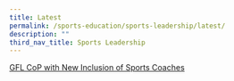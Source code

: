 ```yaml
---
title: Latest
permalink: /sports-education/sports-leadership/latest/
description: ""
third_nav_title: Sports Leadership
---
```

[GFL CoP with New Inclusion of Sports Coaches](/gfl-cop-with-new-inclusion-of-sports-coaches/)